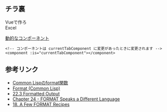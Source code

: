 
## チラ裏

Vueで作ろ  
Excel  

[動的なコンポーネント](https://v3.ja.vuejs.org/guide/component-basics.html#%E5%8B%95%E7%9A%84%E3%81%AA%E3%82%B3%E3%83%B3%E3%83%9B%E3%82%9A%E3%83%BC%E3%83%8D%E3%83%B3%E3%83%88)
```
<!-- コンポーネントは currentTabComponent に変更があったときに変更されます -->
<component :is="currentTabComponent"></component>
```

## 参考リンク

* [Common Lispのformat関数](http://ais.sys.i.kyoto-u.ac.jp/~task/format-func.html)
* [Format (Common Lisp)](https://en.wikipedia.org/wiki/Format_(Common_Lisp))
* [22.3 Formatted Output](http://www.lispworks.com/documentation/HyperSpec/Body/22_c.htm)
* [Chapter 24 - FORMAT Speaks a Different Language](https://dept-info.labri.fr/~strandh/Teaching/MTP/Common/David-Lamkins/chapter24.html)
* [18. A Few FORMAT Recipes](https://gigamonkeys.com/book/a-few-format-recipes.html)

